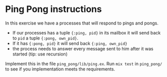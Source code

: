 # Ping Pong instructions

In this exercise we have a processes that will respond to pings and pongs.
- If our processes has a tuple `{:ping, pid}` in its mailbox it will send back to `pid` a tuple `{:pong, own_pid}`.
- If it has `{:pong, pid}` it will send back `{:ping, own_pid}`
- the process needs to answer every message sent to him after it was started (tip: use recursion)

Implement this in the file `ping_pong/lib/ping.ex`. Run `mix test` in `ping_pong/` to see if you implementation meets the requirements.
